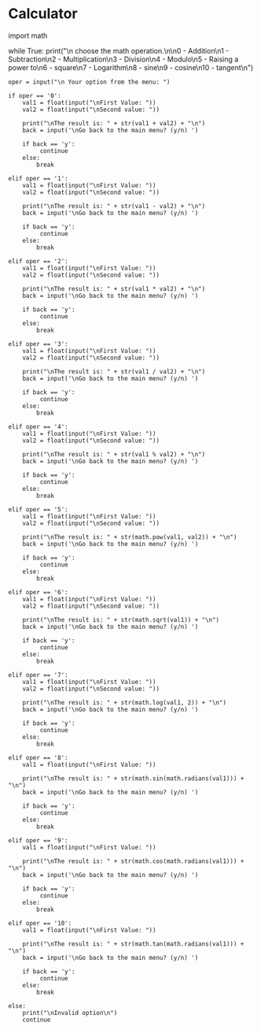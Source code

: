 # Calculator
import math

while True:
    print("\n choose the math operation.\n\n0 - Addition\n1 - Subtraction\n2 - Multiplication\n3 - Division\n4 - Modulo\n5 - Raising a power to\n6 - square\n7 - Logarithm\n8 - sine\n9 - cosine\n10 - tangent\n")
    
    oper = input("\n Your option from the menu: ")

    if oper == '0':
        val1 = float(input("\nFirst Value: "))
        val2 = float(input("\nSecond value: "))

        print("\nThe result is: " + str(val1 + val2) + "\n")
        back = input('\nGo back to the main menu? (y/n) ')

        if back == 'y':
             continue
        else:
            break

    elif oper == '1':
        val1 = float(input("\nFirst Value: "))
        val2 = float(input("\nSecond value: "))

        print("\nThe result is: " + str(val1 - val2) + "\n")
        back = input('\nGo back to the main menu? (y/n) ')

        if back == 'y':
             continue
        else:
            break
    
    elif oper == '2':
        val1 = float(input("\nFirst Value: "))
        val2 = float(input("\nSecond value: "))

        print("\nThe result is: " + str(val1 * val2) + "\n")
        back = input('\nGo back to the main menu? (y/n) ')

        if back == 'y':
             continue
        else:
            break

    elif oper == '3':
        val1 = float(input("\nFirst Value: "))
        val2 = float(input("\nSecond value: "))

        print("\nThe result is: " + str(val1 / val2) + "\n")
        back = input('\nGo back to the main menu? (y/n) ')

        if back == 'y':
             continue
        else:
            break

    elif oper == '4':
        val1 = float(input("\nFirst Value: "))
        val2 = float(input("\nSecond value: "))

        print("\nThe result is: " + str(val1 % val2) + "\n")
        back = input('\nGo back to the main menu? (y/n) ')

        if back == 'y':
             continue
        else:
            break

    elif oper == '5':
        val1 = float(input("\nFirst Value: "))
        val2 = float(input("\nSecond value: "))

        print("\nThe result is: " + str(math.pow(val1, val2)) + "\n")
        back = input('\nGo back to the main menu? (y/n) ')

        if back == 'y':
             continue
        else:
            break

    elif oper == '6':
        val1 = float(input("\nFirst Value: "))
        val2 = float(input("\nSecond value: "))

        print("\nThe result is: " + str(math.sqrt(val1)) + "\n")
        back = input('\nGo back to the main menu? (y/n) ')

        if back == 'y':
             continue
        else:
            break

    elif oper == '7':
        val1 = float(input("\nFirst Value: "))
        val2 = float(input("\nSecond value: "))

        print("\nThe result is: " + str(math.log(val1, 2)) + "\n")
        back = input('\nGo back to the main menu? (y/n) ')

        if back == 'y':
             continue
        else:
            break

    elif oper == '8':
        val1 = float(input("\nFirst Value: "))
        
        print("\nThe result is: " + str(math.sin(math.radians(val1))) + "\n")
        back = input('\nGo back to the main menu? (y/n) ')

        if back == 'y':
             continue
        else:
            break

    elif oper == '9':
        val1 = float(input("\nFirst Value: "))
        
        print("\nThe result is: " + str(math.cos(math.radians(val1))) + "\n")
        back = input('\nGo back to the main menu? (y/n) ')

        if back == 'y':
             continue
        else:
            break

    elif oper == '10':
        val1 = float(input("\nFirst Value: "))
        
        print("\nThe result is: " + str(math.tan(math.radians(val1))) + "\n")
        back = input('\nGo back to the main menu? (y/n) ')

        if back == 'y':
             continue
        else:
            break

    else:
        print("\nInvalid option\n")
        continue
